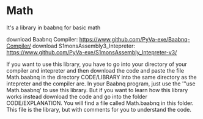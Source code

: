 # Math
 It's a library in baabnq for basic math

download Baabnq Compiler: https://www.github.com/PyVa-exe/Baabnq-Compiler/
download S1monsAssembly3_Intepreter: https://www.github.com/PyVa-exe/S1monsAssembly_Intepreter-v3/

If you want to use this library, you have to go into your directory of your compiler and intepreter and
then download the code and paste the file Math.baabnq in the directory CODE/LIBRARY into the same directory as the intepreter
and the compiler are. In your Baabnq program, just use the '"use Math.baabnq' to use this library.
But if you want to learn how this library works instead download the code and go into the folder CODE/EXPLANATION. 
You will find a file called Math.baabnq in this folder. This file is the library, but with comments for you to 
understand the code.